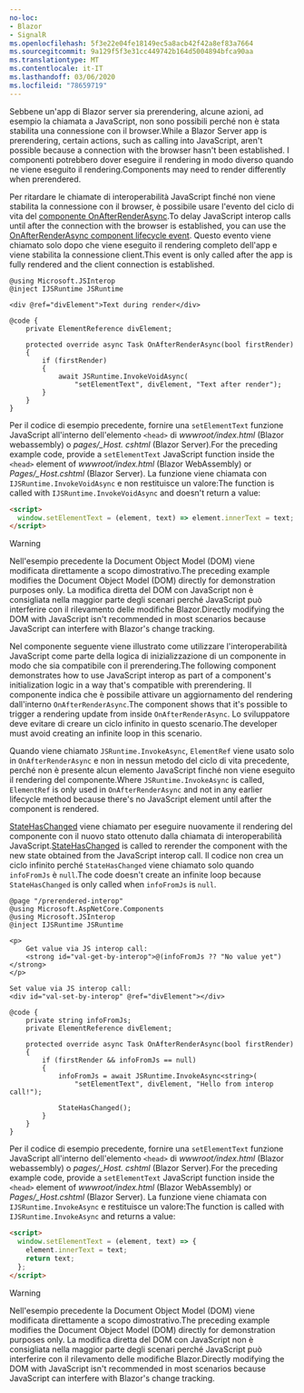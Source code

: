 ```yaml
---
no-loc:
- Blazor
- SignalR
ms.openlocfilehash: 5f3e22e04fe18149ec5a8acb42f42a8ef83a7664
ms.sourcegitcommit: 9a129f5f3e31cc449742b164d5004894bfca90aa
ms.translationtype: MT
ms.contentlocale: it-IT
ms.lasthandoff: 03/06/2020
ms.locfileid: "78659719"
---
```

<span data-ttu-id="8b4f6-101">Sebbene un'app di Blazor server sia prerendering, alcune azioni, ad esempio la chiamata a JavaScript, non sono possibili perché non è stata stabilita una connessione con il browser.</span><span class="sxs-lookup"><span data-stu-id="8b4f6-101">While a Blazor Server app is prerendering, certain actions, such as calling into JavaScript, aren't possible because a connection with the browser hasn't been established.</span></span> <span data-ttu-id="8b4f6-102">I componenti potrebbero dover eseguire il rendering in modo diverso quando ne viene eseguito il rendering.</span><span class="sxs-lookup"><span data-stu-id="8b4f6-102">Components may need to render differently when prerendered.</span></span>

<span data-ttu-id="8b4f6-103">Per ritardare le chiamate di interoperabilità JavaScript finché non viene stabilita la connessione con il browser, è possibile usare l'evento del ciclo di vita del [componente OnAfterRenderAsync](xref:blazor/lifecycle#after-component-render).</span><span class="sxs-lookup"><span data-stu-id="8b4f6-103">To delay JavaScript interop calls until after the connection with the browser is established, you can use the [OnAfterRenderAsync component lifecycle event](xref:blazor/lifecycle#after-component-render).</span></span> <span data-ttu-id="8b4f6-104">Questo evento viene chiamato solo dopo che viene eseguito il rendering completo dell'app e viene stabilita la connessione client.</span><span class="sxs-lookup"><span data-stu-id="8b4f6-104">This event is only called after the app is fully rendered and the client connection is established.</span></span>

```cshtml
@using Microsoft.JSInterop
@inject IJSRuntime JSRuntime

<div @ref="divElement">Text during render</div>

@code {
    private ElementReference divElement;

    protected override async Task OnAfterRenderAsync(bool firstRender)
    {
        if (firstRender)
        {
            await JSRuntime.InvokeVoidAsync(
                "setElementText", divElement, "Text after render");
        }
    }
}
```

<span data-ttu-id="8b4f6-105">Per il codice di esempio precedente, fornire una `setElementText` funzione JavaScript all'interno dell'elemento `<head>` di *wwwroot/index.html* (Blazor webassembly) o *pages/_Host. cshtml* (Blazor Server).</span><span class="sxs-lookup"><span data-stu-id="8b4f6-105">For the preceding example code, provide a `setElementText` JavaScript function inside the `<head>` element of *wwwroot/index.html* (Blazor WebAssembly) or *Pages/_Host.cshtml* (Blazor Server).</span></span> <span data-ttu-id="8b4f6-106">La funzione viene chiamata con `IJSRuntime.InvokeVoidAsync` e non restituisce un valore:</span><span class="sxs-lookup"><span data-stu-id="8b4f6-106">The function is called with `IJSRuntime.InvokeVoidAsync` and doesn't return a value:</span></span>

```html
<script>
  window.setElementText = (element, text) => element.innerText = text;
</script>
```

> [!WARNING]
> <span data-ttu-id="8b4f6-107">Nell'esempio precedente la Document Object Model (DOM) viene modificata direttamente a scopo dimostrativo.</span><span class="sxs-lookup"><span data-stu-id="8b4f6-107">The preceding example modifies the Document Object Model (DOM) directly for demonstration purposes only.</span></span> <span data-ttu-id="8b4f6-108">La modifica diretta del DOM con JavaScript non è consigliata nella maggior parte degli scenari perché JavaScript può interferire con il rilevamento delle modifiche Blazor.</span><span class="sxs-lookup"><span data-stu-id="8b4f6-108">Directly modifying the DOM with JavaScript isn't recommended in most scenarios because JavaScript can interfere with Blazor's change tracking.</span></span>

<span data-ttu-id="8b4f6-109">Nel componente seguente viene illustrato come utilizzare l'interoperabilità JavaScript come parte della logica di inizializzazione di un componente in modo che sia compatibile con il prerendering.</span><span class="sxs-lookup"><span data-stu-id="8b4f6-109">The following component demonstrates how to use JavaScript interop as part of a component's initialization logic in a way that's compatible with prerendering.</span></span> <span data-ttu-id="8b4f6-110">Il componente indica che è possibile attivare un aggiornamento del rendering dall'interno `OnAfterRenderAsync`.</span><span class="sxs-lookup"><span data-stu-id="8b4f6-110">The component shows that it's possible to trigger a rendering update from inside `OnAfterRenderAsync`.</span></span> <span data-ttu-id="8b4f6-111">Lo sviluppatore deve evitare di creare un ciclo infinito in questo scenario.</span><span class="sxs-lookup"><span data-stu-id="8b4f6-111">The developer must avoid creating an infinite loop in this scenario.</span></span>

<span data-ttu-id="8b4f6-112">Quando viene chiamato `JSRuntime.InvokeAsync`, `ElementRef` viene usato solo in `OnAfterRenderAsync` e non in nessun metodo del ciclo di vita precedente, perché non è presente alcun elemento JavaScript finché non viene eseguito il rendering del componente.</span><span class="sxs-lookup"><span data-stu-id="8b4f6-112">Where `JSRuntime.InvokeAsync` is called, `ElementRef` is only used in `OnAfterRenderAsync` and not in any earlier lifecycle method because there's no JavaScript element until after the component is rendered.</span></span>

<span data-ttu-id="8b4f6-113">[StateHasChanged](xref:blazor/lifecycle#state-changes) viene chiamato per eseguire nuovamente il rendering del componente con il nuovo stato ottenuto dalla chiamata di interoperabilità JavaScript.</span><span class="sxs-lookup"><span data-stu-id="8b4f6-113">[StateHasChanged](xref:blazor/lifecycle#state-changes) is called to rerender the component with the new state obtained from the JavaScript interop call.</span></span> <span data-ttu-id="8b4f6-114">Il codice non crea un ciclo infinito perché `StateHasChanged` viene chiamato solo quando `infoFromJs` è `null`.</span><span class="sxs-lookup"><span data-stu-id="8b4f6-114">The code doesn't create an infinite loop because `StateHasChanged` is only called when `infoFromJs` is `null`.</span></span>

```cshtml
@page "/prerendered-interop"
@using Microsoft.AspNetCore.Components
@using Microsoft.JSInterop
@inject IJSRuntime JSRuntime

<p>
    Get value via JS interop call:
    <strong id="val-get-by-interop">@(infoFromJs ?? "No value yet")</strong>
</p>

Set value via JS interop call:
<div id="val-set-by-interop" @ref="divElement"></div>

@code {
    private string infoFromJs;
    private ElementReference divElement;

    protected override async Task OnAfterRenderAsync(bool firstRender)
    {
        if (firstRender && infoFromJs == null)
        {
            infoFromJs = await JSRuntime.InvokeAsync<string>(
                "setElementText", divElement, "Hello from interop call!");

            StateHasChanged();
        }
    }
}
```

<span data-ttu-id="8b4f6-115">Per il codice di esempio precedente, fornire una `setElementText` funzione JavaScript all'interno dell'elemento `<head>` di *wwwroot/index.html* (Blazor webassembly) o *pages/_Host. cshtml* (Blazor Server).</span><span class="sxs-lookup"><span data-stu-id="8b4f6-115">For the preceding example code, provide a `setElementText` JavaScript function inside the `<head>` element of *wwwroot/index.html* (Blazor WebAssembly) or *Pages/_Host.cshtml* (Blazor Server).</span></span> <span data-ttu-id="8b4f6-116">La funzione viene chiamata con `IJSRuntime.InvokeAsync` e restituisce un valore:</span><span class="sxs-lookup"><span data-stu-id="8b4f6-116">The function is called with `IJSRuntime.InvokeAsync` and returns a value:</span></span>

```html
<script>
  window.setElementText = (element, text) => {
    element.innerText = text;
    return text;
  };
</script>
```

> [!WARNING]
> <span data-ttu-id="8b4f6-117">Nell'esempio precedente la Document Object Model (DOM) viene modificata direttamente a scopo dimostrativo.</span><span class="sxs-lookup"><span data-stu-id="8b4f6-117">The preceding example modifies the Document Object Model (DOM) directly for demonstration purposes only.</span></span> <span data-ttu-id="8b4f6-118">La modifica diretta del DOM con JavaScript non è consigliata nella maggior parte degli scenari perché JavaScript può interferire con il rilevamento delle modifiche Blazor.</span><span class="sxs-lookup"><span data-stu-id="8b4f6-118">Directly modifying the DOM with JavaScript isn't recommended in most scenarios because JavaScript can interfere with Blazor's change tracking.</span></span>
